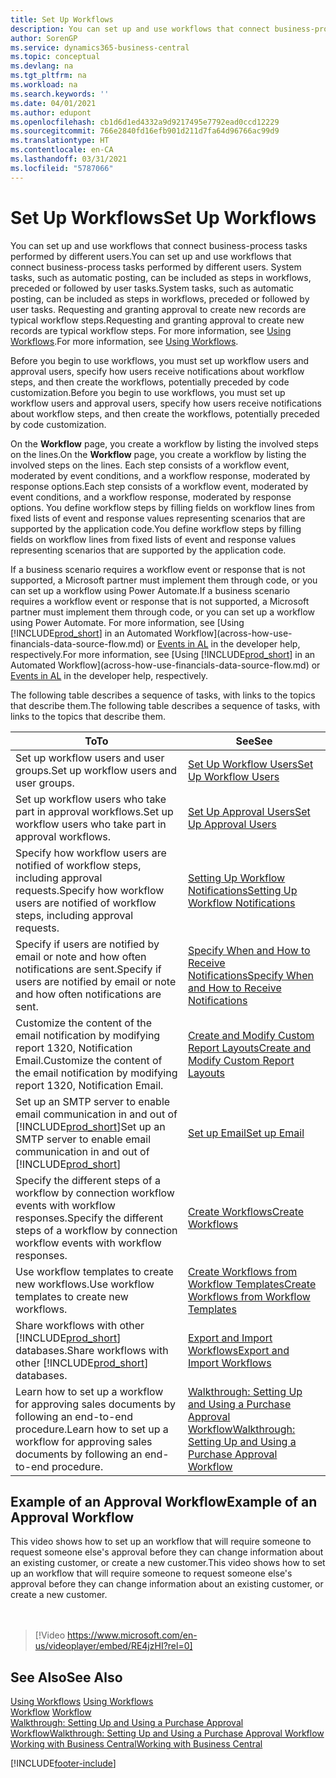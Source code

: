 ```yaml
---
title: Set Up Workflows
description: You can set up and use workflows that connect business-process tasks performed by different users. Learn about the different steps you must take.
author: SorenGP
ms.service: dynamics365-business-central
ms.topic: conceptual
ms.devlang: na
ms.tgt_pltfrm: na
ms.workload: na
ms.search.keywords: ''
ms.date: 04/01/2021
ms.author: edupont
ms.openlocfilehash: cb1d6d1ed4332a9d9217495e7792ead0ccd12229
ms.sourcegitcommit: 766e2840fd16efb901d211d7fa64d96766ac99d9
ms.translationtype: HT
ms.contentlocale: en-CA
ms.lasthandoff: 03/31/2021
ms.locfileid: "5787066"
---
```

# <a name="set-up-workflows"></a><span data-ttu-id="be9b6-104">Set Up Workflows</span><span class="sxs-lookup"><span data-stu-id="be9b6-104">Set Up Workflows</span></span>

<span data-ttu-id="be9b6-105">You can set up and use workflows that connect business-process tasks performed by different users.</span><span class="sxs-lookup"><span data-stu-id="be9b6-105">You can set up and use workflows that connect business-process tasks performed by different users.</span></span> <span data-ttu-id="be9b6-106">System tasks, such as automatic posting, can be included as steps in workflows, preceded or followed by user tasks.</span><span class="sxs-lookup"><span data-stu-id="be9b6-106">System tasks, such as automatic posting, can be included as steps in workflows, preceded or followed by user tasks.</span></span> <span data-ttu-id="be9b6-107">Requesting and granting approval to create new records are typical workflow steps.</span><span class="sxs-lookup"><span data-stu-id="be9b6-107">Requesting and granting approval to create new records are typical workflow steps.</span></span> <span data-ttu-id="be9b6-108">For more information, see [Using Workflows](across-use-workflows.md).</span><span class="sxs-lookup"><span data-stu-id="be9b6-108">For more information, see [Using Workflows](across-use-workflows.md).</span></span>  

 <span data-ttu-id="be9b6-109">Before you begin to use workflows, you must set up workflow users and approval users, specify how users receive notifications about workflow steps, and then create the workflows, potentially preceded by code customization.</span><span class="sxs-lookup"><span data-stu-id="be9b6-109">Before you begin to use workflows, you must set up workflow users and approval users, specify how users receive notifications about workflow steps, and then create the workflows, potentially preceded by code customization.</span></span>  

 <span data-ttu-id="be9b6-110">On the **Workflow** page, you create a workflow by listing the involved steps on the lines.</span><span class="sxs-lookup"><span data-stu-id="be9b6-110">On the **Workflow** page, you create a workflow by listing the involved steps on the lines.</span></span> <span data-ttu-id="be9b6-111">Each step consists of a workflow event, moderated by event conditions, and a workflow response, moderated by response options.</span><span class="sxs-lookup"><span data-stu-id="be9b6-111">Each step consists of a workflow event, moderated by event conditions, and a workflow response, moderated by response options.</span></span> <span data-ttu-id="be9b6-112">You define workflow steps by filling fields on workflow lines from fixed lists of event and response values representing scenarios that are supported by the application code.</span><span class="sxs-lookup"><span data-stu-id="be9b6-112">You define workflow steps by filling fields on workflow lines from fixed lists of event and response values representing scenarios that are supported by the application code.</span></span>  

 <span data-ttu-id="be9b6-113">If a business scenario requires a workflow event or response that is not supported, a Microsoft partner must implement them through code, or you can set up a workflow using Power Automate.</span><span class="sxs-lookup"><span data-stu-id="be9b6-113">If a business scenario requires a workflow event or response that is not supported, a Microsoft partner must implement them through code, or you can set up a workflow using Power Automate.</span></span> <span data-ttu-id="be9b6-114">For more information, see [Using [!INCLUDE[prod_short](includes/prod_short.md)] in an Automated Workflow](across-how-use-financials-data-source-flow.md) or [Events in AL](/dynamics365/business-central/dev-itpro/developer/devenv-events-in-al) in the developer help, respectively.</span><span class="sxs-lookup"><span data-stu-id="be9b6-114">For more information, see [Using [!INCLUDE[prod_short](includes/prod_short.md)] in an Automated Workflow](across-how-use-financials-data-source-flow.md) or [Events in AL](/dynamics365/business-central/dev-itpro/developer/devenv-events-in-al) in the developer help, respectively.</span></span>

 <span data-ttu-id="be9b6-115">The following table describes a sequence of tasks, with links to the topics that describe them.</span><span class="sxs-lookup"><span data-stu-id="be9b6-115">The following table describes a sequence of tasks, with links to the topics that describe them.</span></span>  

|<span data-ttu-id="be9b6-116">**To**</span><span class="sxs-lookup"><span data-stu-id="be9b6-116">**To**</span></span>|<span data-ttu-id="be9b6-117">**See**</span><span class="sxs-lookup"><span data-stu-id="be9b6-117">**See**</span></span>|  
|------------|-------------|  
|<span data-ttu-id="be9b6-118">Set up workflow users and user groups.</span><span class="sxs-lookup"><span data-stu-id="be9b6-118">Set up workflow users and user groups.</span></span>|[<span data-ttu-id="be9b6-119">Set Up Workflow Users</span><span class="sxs-lookup"><span data-stu-id="be9b6-119">Set Up Workflow Users</span></span>](across-how-to-set-up-workflow-users.md)|  
|<span data-ttu-id="be9b6-120">Set up workflow users who take part in approval workflows.</span><span class="sxs-lookup"><span data-stu-id="be9b6-120">Set up workflow users who take part in approval workflows.</span></span>|[<span data-ttu-id="be9b6-121">Set Up Approval Users</span><span class="sxs-lookup"><span data-stu-id="be9b6-121">Set Up Approval Users</span></span>](across-how-to-set-up-approval-users.md)|  
|<span data-ttu-id="be9b6-122">Specify how workflow users are notified of workflow steps, including approval requests.</span><span class="sxs-lookup"><span data-stu-id="be9b6-122">Specify how workflow users are notified of workflow steps, including approval requests.</span></span>|[<span data-ttu-id="be9b6-123">Setting Up Workflow Notifications</span><span class="sxs-lookup"><span data-stu-id="be9b6-123">Setting Up Workflow Notifications</span></span>](across-setting-up-workflow-notifications.md)|  
|<span data-ttu-id="be9b6-124">Specify if users are notified by email or note and how often notifications are sent.</span><span class="sxs-lookup"><span data-stu-id="be9b6-124">Specify if users are notified by email or note and how often notifications are sent.</span></span>|[<span data-ttu-id="be9b6-125">Specify When and How to Receive Notifications</span><span class="sxs-lookup"><span data-stu-id="be9b6-125">Specify When and How to Receive Notifications</span></span>](across-how-to-specify-when-and-how-to-receive-notifications.md)|  
|<span data-ttu-id="be9b6-126">Customize the content of the email notification by modifying report 1320, Notification Email.</span><span class="sxs-lookup"><span data-stu-id="be9b6-126">Customize the content of the email notification by modifying report 1320, Notification Email.</span></span>|[<span data-ttu-id="be9b6-127">Create and Modify Custom Report Layouts</span><span class="sxs-lookup"><span data-stu-id="be9b6-127">Create and Modify Custom Report Layouts</span></span>](ui-how-create-custom-report-layout.md)|  
|<span data-ttu-id="be9b6-128">Set up an SMTP server to enable email communication in and out of [!INCLUDE[prod_short](includes/prod_short.md)]</span><span class="sxs-lookup"><span data-stu-id="be9b6-128">Set up an SMTP server to enable email communication in and out of [!INCLUDE[prod_short](includes/prod_short.md)]</span></span>|[<span data-ttu-id="be9b6-129">Set up Email</span><span class="sxs-lookup"><span data-stu-id="be9b6-129">Set up Email</span></span>](admin-how-setup-email.md)|
|<span data-ttu-id="be9b6-130">Specify the different steps of a workflow by connection workflow events with workflow responses.</span><span class="sxs-lookup"><span data-stu-id="be9b6-130">Specify the different steps of a workflow by connection workflow events with workflow responses.</span></span>|[<span data-ttu-id="be9b6-131">Create Workflows</span><span class="sxs-lookup"><span data-stu-id="be9b6-131">Create Workflows</span></span>](across-how-to-create-workflows.md)|  
|<span data-ttu-id="be9b6-132">Use workflow templates to create new workflows.</span><span class="sxs-lookup"><span data-stu-id="be9b6-132">Use workflow templates to create new workflows.</span></span>|[<span data-ttu-id="be9b6-133">Create Workflows from Workflow Templates</span><span class="sxs-lookup"><span data-stu-id="be9b6-133">Create Workflows from Workflow Templates</span></span>](across-how-to-create-workflows-from-workflow-templates.md)|  
|<span data-ttu-id="be9b6-134">Share workflows with other [!INCLUDE[prod_short](includes/prod_short.md)] databases.</span><span class="sxs-lookup"><span data-stu-id="be9b6-134">Share workflows with other [!INCLUDE[prod_short](includes/prod_short.md)] databases.</span></span>|[<span data-ttu-id="be9b6-135">Export and Import Workflows</span><span class="sxs-lookup"><span data-stu-id="be9b6-135">Export and Import Workflows</span></span>](across-how-to-export-and-import-workflows.md)|  
|<span data-ttu-id="be9b6-136">Learn how to set up a workflow for approving sales documents by following an end-to-end procedure.</span><span class="sxs-lookup"><span data-stu-id="be9b6-136">Learn how to set up a workflow for approving sales documents by following an end-to-end procedure.</span></span>|[<span data-ttu-id="be9b6-137">Walkthrough: Setting Up and Using a Purchase Approval Workflow</span><span class="sxs-lookup"><span data-stu-id="be9b6-137">Walkthrough: Setting Up and Using a Purchase Approval Workflow</span></span>](walkthrough-setting-up-and-using-a-purchase-approval-workflow.md)|  

## <a name="example-of-an-approval-workflow"></a><span data-ttu-id="be9b6-138">Example of an Approval Workflow</span><span class="sxs-lookup"><span data-stu-id="be9b6-138">Example of an Approval Workflow</span></span>
<span data-ttu-id="be9b6-139">This video shows how to set up an workflow that will require someone to request someone else's approval before they can change information about an existing customer, or create a new customer.</span><span class="sxs-lookup"><span data-stu-id="be9b6-139">This video shows how to set up an workflow that will require someone to request someone else's approval before they can change information about an existing customer, or create a new customer.</span></span>  
<br><br>  

> [!Video https://www.microsoft.com/en-us/videoplayer/embed/RE4jzHI?rel=0]

## <a name="see-also"></a><span data-ttu-id="be9b6-140">See Also</span><span class="sxs-lookup"><span data-stu-id="be9b6-140">See Also</span></span>  
 <span data-ttu-id="be9b6-141">[Using Workflows](across-use-workflows.md) </span><span class="sxs-lookup"><span data-stu-id="be9b6-141">[Using Workflows](across-use-workflows.md) </span></span>  
 <span data-ttu-id="be9b6-142">[Workflow](across-workflow.md) </span><span class="sxs-lookup"><span data-stu-id="be9b6-142">[Workflow](across-workflow.md) </span></span>  
 [<span data-ttu-id="be9b6-143">Walkthrough: Setting Up and Using a Purchase Approval Workflow</span><span class="sxs-lookup"><span data-stu-id="be9b6-143">Walkthrough: Setting Up and Using a Purchase Approval Workflow</span></span>](walkthrough-setting-up-and-using-a-purchase-approval-workflow.md)  
 [<span data-ttu-id="be9b6-144">Working with Business Central</span><span class="sxs-lookup"><span data-stu-id="be9b6-144">Working with Business Central</span></span>](ui-work-product.md)


[!INCLUDE[footer-include](includes/footer-banner.md)]